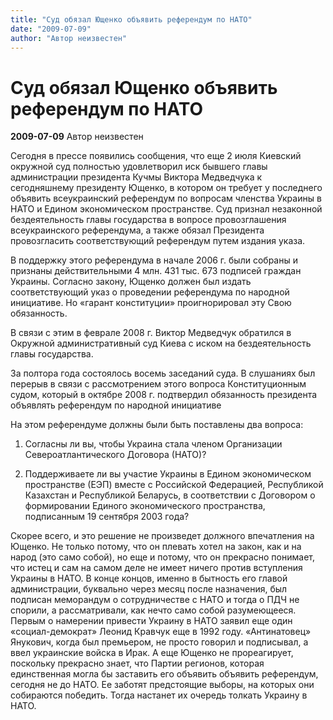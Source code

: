 ```yaml
---
title: "Суд обязал Ющенко объявить референдум по НАТО"
date: "2009-07-09"
author: "Автор неизвестен"
---
```


# Суд обязал Ющенко объявить референдум по НАТО

**2009-07-09** Автор неизвестен

Сегодня в прессе появились сообщения, что еще 2 июля Киевский окружной суд полностью удовлетворил иск бывшего главы администрации президента Кучмы Виктора Медведчука к сегодняшнему президенту Ющенко, в котором он требует у последнего объявить всеукраинский референдум по вопросам членства Украины в НАТО и Едином экономическом пространстве. Суд признал незаконной бездеятельность главы государства в вопросе провозглашения всеукраинского референдума, а также обязал Президента провозгласить соответствующий референдум путем издания указа.

В поддержку этого референдума в начале 2006 г. были собраны и признаны действительными 4 млн. 431 тыс. 673 подписей граждан Украины. Согласно закону, Ющенко должен был издать соответствующий указ о проведении референдума по народной инициативе. Но «гарант конституции» проигнорировал эту Свою обязанность.

В связи с этим в феврале 2008 г. Виктор Медведчук обратился в Окружной административный суд Киева с иском на бездеятельность главы государства.

За полтора года состоялось восемь заседаний суда. В слушаниях был перерыв в связи с рассмотрением этого вопроса Конституционным судом, который в октябре 2008 г. подтвердил обязанность президента объявлять референдум по народной инициативе

На этом референдуме должны были быть поставлены два вопроса:

1. Согласны ли вы, чтобы Украина стала членом Организации Североатлантического Договора (НАТО)?

2. Поддерживаете ли вы участие Украины в Едином экономическом пространстве (ЕЭП) вместе с Российской Федерацией, Республикой Казахстан и Республикой Беларусь, в соответствии с Договором о формировании Единого экономического пространства, подписанным 19 сентября 2003 года?

Скорее всего, и это решение не произведет должного впечатления на Ющенко. Не только потому, что он плевать хотел на закон, как и на народ (это само собой), но еще и потому, что он прекрасно понимает, что истец и сам на самом деле не имеет ничего против вступления Украины в НАТО. В конце концов, именно в бытность его главой администрации, буквально через месяц после назначения, был подписан меморандум о сотрудничестве с НАТО и тогда о ПДЧ не спорили, а рассматривали, как нечто само собой разумеющееся. Первым о намерении привести Украину в НАТО заявил еще один «социал-демократ» Леонид Кравчук еще в 1992 году. «Антинатовец» Янукович, когда был премьером, не просто говорил и подписывал, а ввел украинские войска в Ирак. А еще Ющенко не прореагирует, поскольку прекрасно знает, что Партии регионов, которая единственная могла бы заставить его объявить объявить референдум, сегодня не до НАТО. Ее заботят предстоящие выборы, на которых они собираются победить. Тогда настанет их очередь толкать Украину в НАТО.